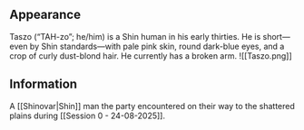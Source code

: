 ## Appearance
Taszo (“TAH-zo”; he/him) is 
a Shin human in his early thirties. He is short—even by 
Shin standards—with pale pink skin, round dark-blue 
eyes, and a crop of curly dust-blond hair. He currently 
has a broken arm.
![[Taszo.png]]
## Information
A [[Shinovar|Shin]] man the party encountered on their way to the shattered plains during [[Session 0 - 24-08-2025]].